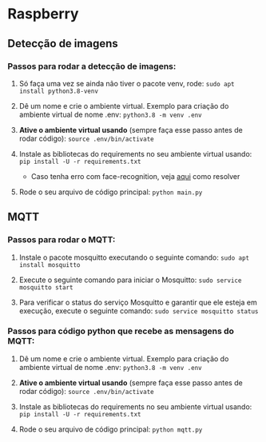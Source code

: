 # Raspberry

## Detecção de imagens

### Passos para rodar a detecção de imagens:

1. Só faça uma vez se ainda não tiver o pacote venv, rode: ``` sudo apt install python3.8-venv ```

1. Dê um nome e crie o ambiente virtual. Exemplo para criação do ambiente virtual de nome .env: ``` python3.8 -m venv .env ```

1. **Ative o ambiente virtual usando** (sempre faça esse passo antes de rodar código): ``` source .env/bin/activate ```

1. Instale as bibliotecas do requirements no seu ambiente virtual usando: ``` pip install -U -r requirements.txt ```

    - Caso tenha erro com face-recognition, veja [aqui](https://www.youtube.com/watch?v=ALKggf-Mwmo) como resolver 

1. Rode o seu arquivo de código principal: ``` python main.py ```

## MQTT

### Passos para rodar o MQTT:

1. Instale o pacote mosquitto executando o seguinte comando: ``` sudo apt install mosquitto ```

1. Execute o seguinte comando para iniciar o Mosquitto: ``` sudo service mosquitto start ```

1. Para verificar o status do serviço Mosquitto e garantir que ele esteja em execução, execute o seguinte comando: ``` sudo service mosquitto status ```

### Passos para código python que recebe as mensagens do MQTT:

1. Dê um nome e crie o ambiente virtual. Exemplo para criação do ambiente virtual de nome .env: ``` python3.8 -m venv .env ```

1. **Ative o ambiente virtual usando** (sempre faça esse passo antes de rodar código): ``` source .env/bin/activate ```

1. Instale as bibliotecas do requirements no seu ambiente virtual usando: ``` pip install -U -r requirements.txt ```

1. Rode o seu arquivo de código principal: ``` python mqtt.py ```